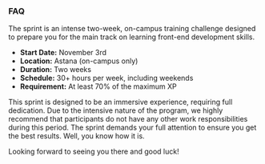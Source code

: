 ### FAQ

The sprint is an intense two-week, on-campus training challenge designed to prepare you for the main track on learning front-end development skills.

- **Start Date:** November 3rd
- **Location:** Astana (on-campus only)
- **Duration:** Two weeks
- **Schedule:** 30+ hours per week, including weekends
- **Requirement:** At least 70% of the maximum XP

This sprint is designed to be an immersive experience, requiring full dedication. Due to the intensive nature of the program, we highly recommend that participants do not have any other work responsibilities during this period. The sprint demands your full attention to ensure you get the best results. Well, you know how it is.

Looking forward to seeing you there and good luck!
